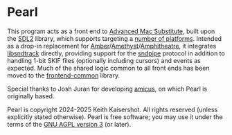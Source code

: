 Pearl
=====

This program acts as a front end to [Advanced Mac Substitute][AMS], built upon the [SDL2][SDL] library, which supports targeting a [number of platforms][Installation].  Intended as a drop-in replacement for [Amber][]/[Amethyst][]/[Amphitheatre][], it integrates [libsndtrack][] directly, providing support for the [sndpipe][] protocol in addition to handling 1-bit SKIF files (optionally including cursors) and events as expected.  Much of the shared logic common to all front ends has been moved to the [frontend-common][] library.

[AMS]:  <https://www.v68k.org/advanced-mac-substitute/>

[SDL]:  <https://www.libsdl.org/>
[Installation]:  <https://wiki.libsdl.org/SDL2/Installation>

[Amber]:  <../../mac/Amber/>
[Amethyst]:  <../../mac/Amethyst/>
[Amphitheatre]:  <../../mac/Amphitheatre/>

[libsndtrack]:  <../../../sound/libsndtrack/>
[sndpipe]:  <../../../sound/sndpipe-api/>

[frontend-common]:  <../../../graphics/frontend-common/>

Special thanks to Josh Juran for developing [amicus][], on which Pearl is originally based.

[amicus]:  <../../../mac/libs/amicus/>

Pearl is copyright 2024-2025 Keith Kaisershot.  All rights reserved (unless explicitly stated otherwise).  Pearl is free software; you may use it under the terms of the [GNU AGPL version 3][AGPL] (or later).

[AGPL]:  <../../../LICENSE/AGPL-3.0.txt>
